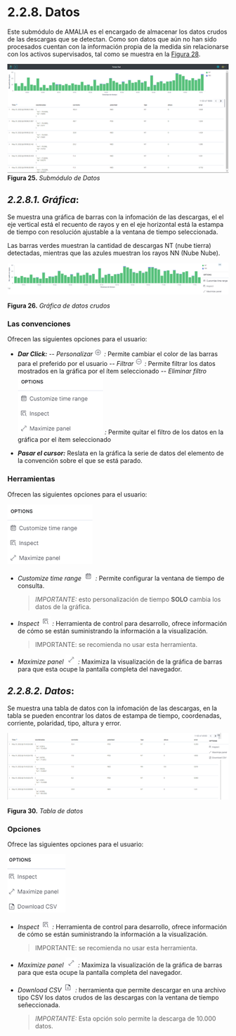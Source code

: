 # 2.2.8. Datos
Este submódulo de AMALIA es el encargado de almacenar los datos crudos de las descargas que se detectan. Como son datos que aún no han sido procesados cuentan con la información propia de la medida sin relacionarse con los activos supervisados, tal como se muestra en la [Figura 28](../../../pictures/Imagen46.png).

![Figura 28](../../../pictures/Imagen46.png "Submódulo de Datos")
**Figura 25.** *Submódulo de Datos*

## *2.2.8.1. Gráfica*:
Se muestra una gráfica de barras con la infomación de las descargas, el el eje vertical está el recuento de rayos y en el eje horizontal está la estampa de tiempo con resolución ajustable a la ventana de tiempo seleccionada.

Las barras verdes muestran la cantidad de descargas NT (nube tierra) detectadas, mientras que las azules muestran los rayos NN (Nube Nube). 

![Figura 29](../../../pictures/Imagen47.png "Gráfica de datos crudos")

**Figura 26.** *Gráfica de datos crudos*

### Las convenciones 
Ofrecen las siguientes opciones para el usuario:

- **_Dar Click:_** 
-- *_Personalizar ![Figura 32](../../../pictures/Imagen50.png) :_* Permite cambiar el color de las barras para el preferido por el usuario
-- *_Filtrar ![Figura 33](../../../pictures/Imagen51.png) :_* Permite filtrar los datos mostrados en la gráfica por el ítem seleccionado
-- *_Eliminar filtro ![Figura 34](../../../pictures/Imagen52.png) :_* Permite quitar el filtro de los datos en la gráfica por el ítem seleccionado

- **_Pasar el cursor:_** Reslata en la gráfica la serie de datos del elemento de la convención sobre el que se está parado.

### Herramientas
Ofrecen las siguientes opciones para el usuario:

![Figura 35](../../../pictures/Imagen52.png) 
- *_Customize time range ![Figura 36](../../../pictures/Imagen53.png) :_* Permite configurar la ventana de tiempo de consulta.
    >*IMPORTANTE:* esto personalización de tiempo **SOLO** cambia los datos de la gráfica.

- *_Inspect ![Figura 37](../../../pictures/Imagen54.png) :_* Herramienta de control para desarrollo, ofrece información de cómo se están suministrando la información a la visualización. 
    >IMPORTANTE: se recomienda no usar esta herramienta.

- *_Maximize panel ![Figura 38](../../../pictures/Imagen55.png) :_* Maximiza la visualización de la gráfica de barras para que esta ocupe la pantalla completa del navegador.

## *2.2.8.2. Datos*:

Se muestra una tabla de datos con la infomación de las descargas, en la tabla se pueden encontrar los datos de estampa de tiempo, coordenadas, corriente, polaridad, tipo, altura y error.

![Figura 29](../../../pictures/Imagen57.png "Tabla de datos")

**Figura 30.** *Tabla de datos*

### Opciones

Ofrece las siguientes opciones para el usuario:

![Figura 39](../../../pictures/Imagen56.png) 
- *_Inspect ![Figura 40](../../../pictures/Imagen54.png) :_* Herramienta de control para desarrollo, ofrece información de cómo se están suministrando la información a la visualización. 
    >IMPORTANTE: se recomienda no usar esta herramienta.

- *_Maximize panel ![Figura 41](../../../pictures/Imagen55.png) :_* Maximiza la visualización de la gráfica de barras para que esta ocupe la pantalla completa del navegador.

- *_Download CSV ![Figura 42](../../../pictures/Imagen58.png) :_* herramienta que permite descargar en una archivo tipo CSV los datos crudos de las descargas con la ventana de tiempo señeccionada.
    >*IMPORTANTE:* Esta opción solo permite la descarga de 10.000 datos.

